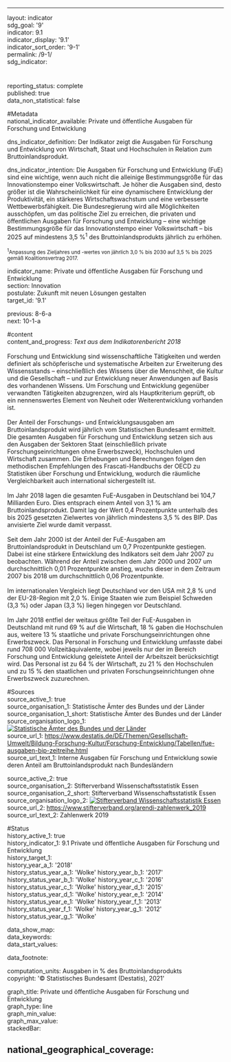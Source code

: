 ---

layout: indicator    
sdg_goal: '9'    
indicator: 9.1    
indicator_display: '9.1'    
indicator_sort_order: '9-1'    
permalink: /9-1/    
sdg_indicator:     

#    
reporting_status: complete    
published: true    
data_non_statistical: false    


#Metadata    
national_indicator_available: Private und öffentliche Ausgaben für Forschung und Entwicklung    
    
dns_indicator_definition: Der Indikator zeigt die Ausgaben für Forschung und Entwicklung von Wirtschaft, Staat und Hochschulen in Relation zum Bruttoinlandsprodukt.    
    
dns_indicator_intention: Die Ausgaben für Forschung und Entwicklung (FuE) sind eine wichtige, wenn auch nicht die alleinige Bestimmungsgröße für das Innovationstempo einer Volkswirtschaft. Je höher die Ausgaben sind, desto größer ist die Wahrscheinlichkeit für eine dynamischere Entwicklung der Produktivität, ein stärkeres Wirtschaftswachstum und eine verbesserte Wettbewerbsfähigkeit. Die Bundesregierung wird alle Möglichkeiten ausschöpfen, um das politische Ziel zu erreichen, die privaten und öffentlichen Ausgaben für Forschung und Entwicklung – eine wichtige Bestimmungsgröße für das Innovationstempo einer Volkswirtschaft – bis 2025 auf mindestens 3,5 %<sup>1</sup>  des Bruttoinlandsprodukts jährlich zu erhöhen.<br><br><small><sup>1</sup>Anpassung des Zieljahres und -wertes von jährlich 3,0 % bis 2030 auf 3,5 % bis 2025 gemäß Koalitionsvertrag 2017.</small>    
    
indicator_name: Private und öffentliche Ausgaben für Forschung und Entwicklung    
section: Innovation    
postulate: Zukunft mit neuen Lösungen gestalten    
target_id: '9.1'    
    
previous: 8-6-a    
next: 10-1-a    
    
#content    
content_and_progress: <i> Text aus dem Indikatorenbericht 2018</i><br><br>Forschung und Entwicklung sind wissenschaftliche Tätigkeiten und werden definiert als schöpferische und systematische Arbeiten zur Erweiterung des Wissensstands – einschließlich des Wissens über die Menschheit, die Kultur und die Gesellschaft – und zur Entwicklung neuer Anwendungen auf Basis des vorhandenen Wissens. Um Forschung und Entwicklung gegenüber verwandten Tätigkeiten abzugrenzen, wird als Hauptkriterium geprüft, ob ein nennenswertes Element von Neuheit oder Weiterentwicklung vorhanden ist.<br><br>Der Anteil der Forschungs- und Entwicklungsausgaben am Bruttoinlandsprodukt wird jährlich vom Statistischen Bundesamt ermittelt. Die gesamten Ausgaben für Forschung und Entwicklung setzen sich aus den Ausgaben der Sektoren Staat (einschließlich private Forschungseinrichtungen ohne Erwerbszweck), Hochschulen und Wirtschaft zusammen. Die Erhebungen und Berechnungen folgen den methodischen Empfehlungen des Frascati-Handbuchs der OECD zu Statistiken über Forschung und Entwicklung, wodurch die räumliche Vergleichbarkeit auch international sichergestellt ist.<br><br>Im Jahr 2018 lagen die gesamten FuE-Ausgaben in Deutschland bei 104,7 Milliarden Euro. Dies entsprach einem Anteil von 3,1 % am Bruttoinlandsprodukt. Damit lag der Wert 0,4 Prozentpunkte unterhalb des bis 2025 gesetzten Zielwertes von jährlich mindestens 3,5 % des BIP. Das anvisierte Ziel wurde damit verpasst.<br><br>Seit dem Jahr 2000 ist der Anteil der FuE-Ausgaben am Bruttoinlandsprodukt in Deutschland um 0,7 Prozentpunkte gestiegen. Dabei ist eine stärkere Entwicklung des Indikators seit dem Jahr 2007 zu beobachten. Während der Anteil zwischen dem Jahr 2000 und 2007 um durchschnittlich 0,01 Prozentpunkte anstieg, wuchs dieser in dem Zeitraum 2007 bis 2018 um durchschnittlich 0,06 Prozentpunkte.<br><br>Im internationalen Vergleich liegt Deutschland vor den USA mit 2,8 % und der EU-28-Region mit 2,0 %. Einige Staaten wie zum Beispiel Schweden (3,3 %) oder Japan (3,3 %) liegen hingegen vor Deutschland.<br><br>Im Jahr 2018 entfiel der weitaus größte Teil der FuE-Ausgaben in Deutschland mit rund 69 % auf die Wirtschaft, 18 % gaben die Hochschulen aus, weitere 13 % staatliche und private Forschungseinrichtungen ohne Erwerbszweck. Das Personal in Forschung und Entwicklung umfasste dabei rund 708 000 Vollzeitäquivalente, wobei jeweils nur der im Bereich Forschung und Entwicklung geleistete Anteil der Arbeitszeit berücksichtigt wird. Das Personal ist zu 64 % der Wirtschaft, zu 21 % den Hochschulen und zu 15 % den staatlichen und privaten Forschungseinrichtungen ohne Erwerbszweck zuzurechnen.    
    
#Sources    
source_active_1: true                
source_organisation_1: Statistische Ämter des Bundes und der Länder                
source_organisation_1_short: Statistische Ämter des Bundes und der Länder                
source_organisation_logo_1: <a href="http://www.statistikportal.de/de/veroeffentlichungen/volkswirtschaftliche-gesamtrechnungen-der-laender"><img src="https://g205sdgs.github.io/sdg-indicators/public/logos/vwgdl.png" alt=" Statistische Ämter des Bundes und der Länder" title="Klicken Sie hier um zu der Homepage der Organisation zu gelangen" /></a>                
source_url_1: https://www.destatis.de/DE/Themen/Gesellschaft-Umwelt/Bildung-Forschung-Kultur/Forschung-Entwicklung/Tabellen/fue-ausgaben-bip-zeitreihe.html                    
source_url_text_1: Interne Ausgaben für Forschung und Entwicklung sowie deren Anteil am Bruttoinlandsprodukt nach Bundesländern                    

source_active_2: true                
source_organisation_2: Stifterverband Wissenschaftsstatistik Essen                
source_organisation_2_short: Stifterverband Wissenschaftsstatistik Essen                
source_organisation_logo_2: <a href="https://www.stifterverband.org/"><img src="https://g205sdgs.github.io/sdg-indicators/public/logos/stftvb.png" alt=" Stifterverband Wissenschaftsstatistik Essen" title="Klicken Sie hier um zu der Homepage der Organisation zu gelangen" /></a>                
source_url_2: https://www.stifterverband.org/arendi-zahlenwerk_2019                    
source_url_text_2: Zahlenwerk 2019                    
    
#Status    
history_active_1: true                
history_indicator_1: 9.1 Private und öffentliche Ausgaben für Forschung und Entwicklung                
history_target_1:  
history_year_a_1: '2018'                        
history_status_year_a_1: 'Wolke'
history_year_b_1: '2017'                        
history_status_year_b_1: 'Wolke'
history_year_c_1: '2016'                        
history_status_year_c_1: 'Wolke'
history_year_d_1: '2015'                        
history_status_year_d_1: 'Wolke'
history_year_e_1: '2014'                        
history_status_year_e_1: 'Wolke'
history_year_f_1: '2013'                        
history_status_year_f_1: 'Wolke'
history_year_g_1: '2012'                        
history_status_year_g_1: 'Wolke'    

data_show_map:     
data_keywords:    
data_start_values:     
    
data_footnote:     
    
computation_units: Ausgaben in % des Bruttoinlandsprodukts    
copyright: '&copy; Statistisches Bundesamt (Destatis), 2021'
    
graph_title: Private und öffentliche Ausgaben für Forschung und Entwicklung    
graph_type: line    
graph_min_value:     
graph_max_value:     
stackedBar:    

national_geographical_coverage:     
---    